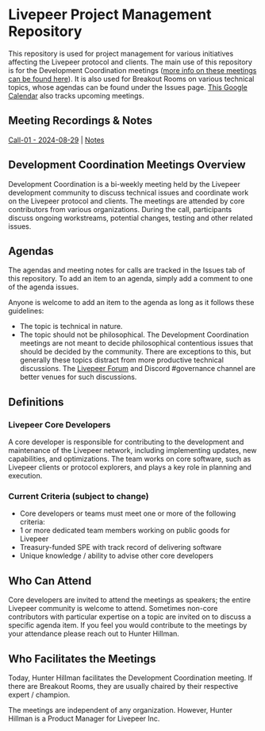 # Livepeer Project Management Repository 
This repository is used for project management for various initiatives affecting the Livepeer protocol and clients. The main use of this repository is for the Development Coordination meetings ([more info on these meetings can be found here](/DevelopmentCoordinationCalls/README.md)). It is also used for Breakout Rooms on various technical topics, whose agendas can be found under the Issues page. [This Google Calendar](https://calendar.google.com/calendar/ical/community_calendar%40livepeer.org/public/basic.ics) also tracks upcoming  meetings.

## Meeting Recordings & Notes 
[Call-01 - 2024-08-29](https://lvpr.tv?v=6107bjr7kv6oxjc1)  | [Notes](https://github.com/livepeer/project-management/blob/main/DevelopmentCoordinationCalls/Call-01.md)

## Development Coordination Meetings Overview
Development Coordination is a bi-weekly meeting held by the Livepeer development community to discuss technical issues and coordinate work on the Livepeer protocol and clients. The meetings are attended by core contributors from various organizations. During the call, participants discuss ongoing workstreams, potential changes, testing and other related issues.

## Agendas
The agendas and meeting notes for calls are tracked in the Issues tab of this repository. To add an item to an agenda, simply add a comment to one of the agenda issues.

Anyone is welcome to add an item to the agenda as long as it follows these guidelines:

- The topic is technical in nature.
- The topic should not be philosophical. The Development Coordination meetings are not meant to decide philosophical contentious issues that should be decided by the community. There are exceptions to this, but generally these topics distract from more productive technical discussions. The [Livepeer Forum](https://forum.livepeer.org/) and Discord #governance channel are better venues for such discussions.

## Definitions

### Livepeer Core Developers
A core developer is responsible for contributing to the development and maintenance of the Livepeer network, including implementing updates, new capabilities, and optimizations. The team works on core software, such as Livepeer clients or protocol explorers, and plays a key role in planning and execution.

### Current Criteria (subject to change)
- Core developers or teams must meet one or more of the following criteria:
- 1 or more dedicated team members working on public goods for Livepeer
- Treasury-funded SPE with track record of delivering software
- Unique knowledge / ability to advise other core developers

## Who Can Attend
Core developers are invited to attend the meetings as speakers; the entire Livepeer community is welcome to attend. Sometimes non-core contributors with particular expertise on a topic are invited on to discuss a specific agenda item. If you feel you would contribute to the meetings by your attendance please reach out to Hunter Hillman.

## Who Facilitates the Meetings
Today, Hunter Hillman facilitates the Development Coordination meeting. If there are Breakout Rooms, they are usually chaired by their respective expert / champion.

The meetings are independent of any organization. However, Hunter Hillman is a Product Manager for Livepeer Inc.

